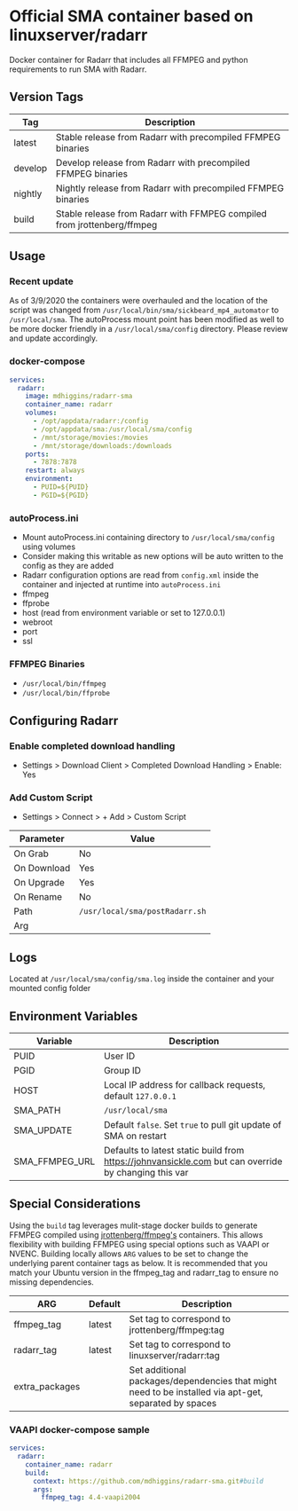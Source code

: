 # Official SMA container based on linuxserver/radarr
Docker container for Radarr that includes all FFMPEG and python requirements to run SMA with Radarr.

## Version Tags

|Tag|Description|
|---|---|
|latest|Stable release from Radarr with precompiled FFMPEG binaries|
|develop|Develop release from Radarr with precompiled FFMPEG binaries|
|nightly|Nightly release from Radarr with precompiled FFMPEG binaries|
|build|Stable release from Radarr with FFMPEG compiled from jrottenberg/ffmpeg|

## Usage

### Recent update
As of 3/9/2020 the containers were overhauled and the location of the script was changed from `/usr/local/bin/sma/sickbeard_mp4_automator` to `/usr/local/sma`. The autoProcess mount point has been modified as well to be more docker friendly in a `/usr/local/sma/config` directory. Please review and update accordingly.

### docker-compose
~~~yml
services:
  radarr:
    image: mdhiggins/radarr-sma
    container_name: radarr
    volumes:
      - /opt/appdata/radarr:/config
      - /opt/appdata/sma:/usr/local/sma/config
      - /mnt/storage/movies:/movies
      - /mnt/storage/downloads:/downloads
    ports:
      - 7878:7878
    restart: always
    environment:
      - PUID=${PUID}
      - PGID=${PGID}
~~~

### autoProcess.ini
- Mount autoProcess.ini containing directory to `/usr/local/sma/config` using volumes
 - Consider making this writable as new options will be auto written to the config as they are added
- Radarr configuration options are read from `config.xml` inside the container and injected at runtime into `autoProcess.ini`
 - ffmpeg
 - ffprobe
 - host (read from environment variable or set to 127.0.0.1)
 - webroot
 - port
 - ssl

### FFMPEG Binaries
- `/usr/local/bin/ffmpeg`
- `/usr/local/bin/ffprobe`

## Configuring Radarr

###  Enable completed download handling
- Settings > Download Client > Completed Download Handling > Enable: Yes

### Add Custom Script
- Settings > Connect > + Add > Custom Script

|Parameter|Value|
|---|---|
|On Grab| No|
|On Download| Yes|
|On Upgrade| Yes|
|On Rename| No|
|Path|`/usr/local/sma/postRadarr.sh`|
|Arg||

## Logs

Located at `/usr/local/sma/config/sma.log` inside the container and your mounted config folder

## Environment Variables

|Variable|Description|
|---|---|
|PUID|User ID|
|PGID|Group ID|
|HOST|Local IP address for callback requests, default `127.0.0.1`|
|SMA_PATH|`/usr/local/sma`|
|SMA_UPDATE|Default `false`. Set `true` to pull git update of SMA on restart|
|SMA_FFMPEG_URL|Defaults to latest static build from https://johnvansickle.com but can override by changing this var|

## Special Considerations
Using the `build` tag leverages mulit-stage docker builds to generate FFMPEG compiled using [jrottenberg/ffmpeg's](https://hub.docker.com/r/jrottenberg/ffmpeg) containers. This allows flexibility with building FFMPEG using special options such as VAAPI or NVENC. Building locally allows `ARG` values to be set to change the underlying parent container tags as below. It is recommended that you match your Ubuntu version in the ffmpeg_tag and radarr_tag to ensure no missing dependencies.

|ARG|Default|Description|
|---|---|---|
|ffmpeg_tag|latest|Set tag to correspond to jrottenberg/ffmpeg:tag|
|radarr_tag|latest|Set tag to correspond to linuxserver/radarr:tag|
|extra_packages||Set additional packages/dependencies that might need to be installed via apt-get, separated by spaces|

### VAAPI docker-compose sample
~~~yml
services:
  radarr:
    container_name: radarr
    build:
      context: https://github.com/mdhiggins/radarr-sma.git#build
      args:
        ffmpeg_tag: 4.4-vaapi2004
~~~
